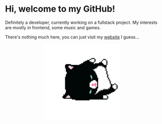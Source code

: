<h1>Hi, welcome to my GitHub!</h1>
<p>Definitely a developer, currently working on a fullstack project. My interests are mostly in frontend, some music and games.</p>
<p>There's nothing much here, you can just visit my <a href="https://justizha.netlify.app/">website</a> I guess...</p>
<div align="center">
  <img src="https://github.com/justizha/random_images/blob/main/catsleep.gif" alt="cat" width="250">
</div>



